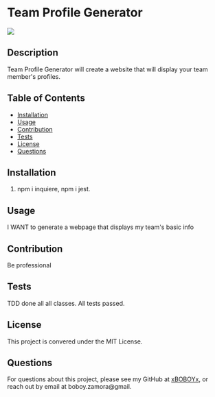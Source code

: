 # Team Profile Generator

![](https://img.shields.io/badge/License-MITLicense%20-blue?style=flat-square)

## Description

Team Profile Generator will create a website that will display your team member's profiles.

## Table of Contents

* [Installation](#installation)
* [Usage](#usage)
* [Contribution](#contribution)
* [Tests](#tests)
* [License](#license)
* [Questions](#questions)

## Installation

1. npm i inquiere, npm i jest.

## Usage

I WANT to generate a webpage that displays my team's basic info

## Contribution

Be professional

## Tests

TDD done all all classes. All tests passed.

## License

This project is convered under the MIT License.

## Questions

For questions about this project, please see my GitHub at [xBOBOYx](https://github.com/xBOBOYx), or reach out by email at boboy.zamora@gmail.
